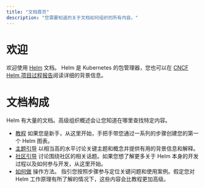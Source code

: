 ```yaml
---
title: "文档首页"
description: "您需要知道的关于文档如何组织的所有内容。"
---
```


# 欢迎

欢迎使用 [Helm](https://helm.sh/) 文档。 Helm 是 Kubernetes 的包管理器，您也可以在 [CNCF Helm 项目过程报告](https://www.cncf.io/cncf-helm-project-journey/)阅读详细的背景信息。

# 文档构成

Helm 有大量的文档。高级组织概述会让您知道在哪里查找特定内容。

- [教程](https://helm.sh/docs/intro) 如果您是新手，从这里开始，手把手带您通过一系列的步骤创建您的第一个 Helm 图表。
- [主题引导](https://helm.sh/docs/topics) 以相当高的水平讨论关键主题和概念并提供有用的背景信息和解释。
- [社区引导](https://helm.sh/docs/community) 讨论围绕社区的相关话题。如果您想了解更多关于 Helm 本身的开发过程以及如何参与开发，从这里开始。
- [如何做](https://helm.sh/docs/howto) 操作方法。 指引您按照步骤参与定位关键问题和使用案例。假定您对 Helm 工作原理有所了解的情况下，这些内容会比教程更加高级。
